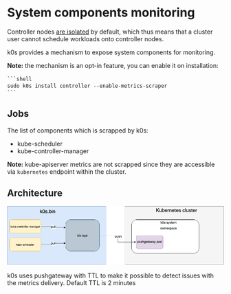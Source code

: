 # System components monitoring

Controller nodes [are isolated](https://docs.k0sproject.io/v1.23.3+k0s.1/architecture/#control-plane) by default, which thus means that a cluster user cannot schedule workloads onto controller nodes.

k0s provides a mechanism to expose system components for monitoring.

**Note:** the mechanism is an opt-in feature, you can enable it on installation:

    ```shell
    sudo k0s install controller --enable-metrics-scraper
    ```

## Jobs

The list of components which is scrapped by k0s:

- kube-scheduler
- kube-controller-manager

**Note:** kube-apiserver metrics are not scrapped since they are accessible via `kubernetes` endpoint within the cluster.

## Architecture

![k0s metrics exposure architecture](img/pushgateway.png)

k0s uses pushgateway with TTL to make it possible to detect issues with the metrics delivery. Default TTL is 2 minutes